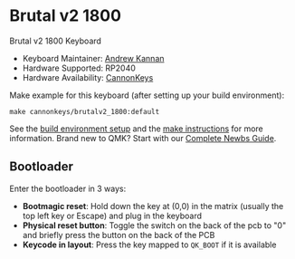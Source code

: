 # Brutal v2 1800

Brutal v2 1800 Keyboard

* Keyboard Maintainer: [Andrew Kannan](https://github.com/awkannan)  
* Hardware Supported: RP2040  
* Hardware Availability: [CannonKeys](https://cannonkeys.com)


Make example for this keyboard (after setting up your build environment):

    make cannonkeys/brutalv2_1800:default

See the [build environment setup](https://docs.qmk.fm/#/getting_started_build_tools) and the [make instructions](https://docs.qmk.fm/#/getting_started_make_guide) for more information. Brand new to QMK? Start with our [Complete Newbs Guide](https://docs.qmk.fm/#/newbs).

## Bootloader

Enter the bootloader in 3 ways:

* **Bootmagic reset**: Hold down the key at (0,0) in the matrix (usually the top left key or Escape) and plug in the keyboard
* **Physical reset button**: Toggle the switch on the back of the pcb to "0" and briefly press the button on the back of the PCB
* **Keycode in layout**: Press the key mapped to `QK_BOOT` if it is available
